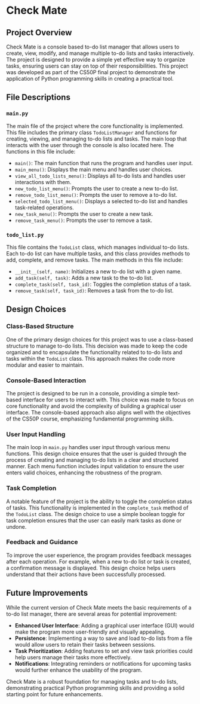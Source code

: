 # Check Mate

## Project Overview

Check Mate is a console based to-do list manager that allows users to create, view, modify, and manage multiple to-do lists and tasks interactively. The project is designed to provide a simple yet effective way to organize tasks, ensuring users can stay on top of their responsibilities. This project was developed as part of the CS50P final project to demonstrate the application of Python programming skills in creating a practical tool.

## File Descriptions

### `main.py`
The main file of the project where the core functionality is implemented. This file includes the primary class `TodoListManager` and functions for creating, viewing, and managing to-do lists and tasks. The main loop that interacts with the user through the console is also located here. The functions in this file include:
- `main()`: The main function that runs the program and handles user input.
- `main_menu()`: Displays the main menu and handles user choices.
- `view_all_todo_lists_menu()`: Displays all to-do lists and handles user interactions with them.
- `new_todo_list_menu()`: Prompts the user to create a new to-do list.
- `remove_todo_list_menu()`: Prompts the user to remove a to-do list.
- `selected_todo_list_menu()`: Displays a selected to-do list and handles task-related operations.
- `new_task_menu()`: Prompts the user to create a new task.
- `remove_task_menu()`: Prompts the user to remove a task.

### `todo_list.py`
This file contains the `TodoList` class, which manages individual to-do lists. Each to-do list can have multiple tasks, and this class provides methods to add, complete, and remove tasks. The main methods in this file include:
- `__init__(self, name)`: Initializes a new to-do list with a given name.
- `add_task(self, task)`: Adds a new task to the to-do list.
- `complete_task(self, task_id)`: Toggles the completion status of a task.
- `remove_task(self, task_id)`: Removes a task from the to-do list.

## Design Choices

### Class-Based Structure
One of the primary design choices for this project was to use a class-based structure to manage to-do lists. This decision was made to keep the code organized and to encapsulate the functionality related to to-do lists and tasks within the `TodoList` class. This approach makes the code more modular and easier to maintain.

### Console-Based Interaction
The project is designed to be run in a console, providing a simple text-based interface for users to interact with. This choice was made to focus on core functionality and avoid the complexity of building a graphical user interface. The console-based approach also aligns well with the objectives of the CS50P course, emphasizing fundamental programming skills.

### User Input Handling
The main loop in `main.py` handles user input through various menu functions. This design choice ensures that the user is guided through the process of creating and managing to-do lists in a clear and structured manner. Each menu function includes input validation to ensure the user enters valid choices, enhancing the robustness of the program.

### Task Completion
A notable feature of the project is the ability to toggle the completion status of tasks. This functionality is implemented in the `complete_task` method of the `TodoList` class. The design choice to use a simple boolean toggle for task completion ensures that the user can easily mark tasks as done or undone.

### Feedback and Guidance
To improve the user experience, the program provides feedback messages after each operation. For example, when a new to-do list or task is created, a confirmation message is displayed. This design choice helps users understand that their actions have been successfully processed.

## Future Improvements

While the current version of Check Mate meets the basic requirements of a to-do list manager, there are several areas for potential improvement:
- **Enhanced User Interface**: Adding a graphical user interface (GUI) would make the program more user-friendly and visually appealing.
- **Persistence**: Implementing a way to save and load to-do lists from a file would allow users to retain their tasks between sessions.
- **Task Prioritization**: Adding features to set and view task priorities could help users manage their tasks more effectively.
- **Notifications**: Integrating reminders or notifications for upcoming tasks would further enhance the usability of the program.

Check Mate is a robust foundation for managing tasks and to-do lists, demonstrating practical Python programming skills and providing a solid starting point for future enhancements.
